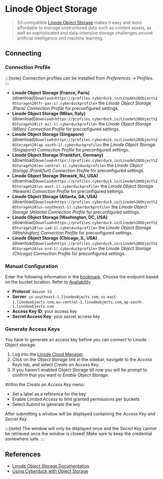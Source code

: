 Linode Object Storage
===

> S3-compatible [Linode Object Storage](https://www.linode.com/products/object-storage/) makes it easy and more affordable to manage unstructured data such as content assets, as well as sophisticated and data-intensive storage challenges around artificial intelligence and machine learning.

## Connecting

### Connection Profile

:::{note}
Connection profiles can be installed from *Preferences → Profiles*.
:::

- **Linode Object Storage (France, Paris)** {download}`Download<https://profiles.cyberduck.io/Linode%20Object%20Storage%20(fr-par-1).cyberduckprofile>` the *Linode Object Storage (Paris) Connection Profile* for preconfigured settings.
- **Linode Object Storage (Milan, Italy)** {download}`Download<https://profiles.cyberduck.io/Linode%20Object%20Storage%20(it-mil-1).cyberduckprofile>` the *Linode Object Storage (Milan) Connection Profile* for preconfigured settings.
- **Linode Object Storage (Singapore)** {download}`Download<https://profiles.cyberduck.io/Linode%20Object%20Storage%20(ap-south-1).cyberduckprofile>` the *Linode Object Storage (Singapore) Connection Profile* for preconfigured settings.
- **Linode Object Storage (Frankfurt, Germany)** {download}`Download<https://profiles.cyberduck.io/Linode%20Object%20Storage%20(eu-central-1).cyberduckprofile>` the *Linode Object Storage (Frankfurt) Connection Profile* for preconfigured settings.
- **Linode Object Storage (Newark, NJ, USA)** {download}`Download<https://profiles.cyberduck.io/Linode%20Object%20Storage%20(us-east-1).cyberduckprofile>` the *Linode Object Storage (Newark) Connection Profile* for preconfigured settings.
- **Linode Object Storage (Atlanta, GA, USA)** {download}`Download<https://profiles.cyberduck.io/Linode%20Object%20Storage%20(us-southeast-1).cyberduckprofile>` the *Linode Object Storage (Atlanta) Connection Profile* for preconfigured settings.
- **Linode Object Storage (Washington, DC, USA)** {download}`Download<https://profiles.cyberduck.io/Linode%20Object%20Storage%20(us-iad-1).cyberduckprofile>` the *Linode Object Storage (Washington) Connection Profile* for preconfigured settings.
- **Linode Object Storage (Chicago, IL, USA)** {download}`Download<https://profiles.cyberduck.io/Linode%20Object%20Storage%20(us-ord-1).cyberduckprofile>` the *Linode Object Storage (Chicago) Connection Profile* for preconfigured settings.

### Manual Configuration

Enter the following information in the [bookmark](../../cyberduck/bookmarks.md). Choose the endpoint based on the bucket location. Refer to [Availability](https://www.linode.com/docs/products/storage/object-storage/)

- **Protocol**: `Amazon S3`
- **Server**: `us-southeast-1.linodeobjects.com`, `us-east-1.linodeobjects.com`, `eu-central-1.linodeobjects.com`, `ap-south-1.linodeobjects.com`
- **Access Key ID**: your access key
- **Secret Access Key**: your secret access key

### Generate Access Keys

You have to generate an access key before you can connect to Linode Object storage:

1. Log into the [Linode Cloud Manager](https://cloud.linode.com/).
2. Click on the *Object Storage* link in the sidebar, navigate to the *Access Keys* tab, and select *Create an Access Key*. 
3. If you haven't enabled Object Storage till now you will be prompt to confirm that you want to *Enable Object Storage*.

Within the *Create an Access Key* menu:

- Set a label as a reference for the key
- Enable *Limited Access* to limit granted permissions per buckets
- Select *Submit* to generate the key

After submitting a window will be displayed containing the *Access Key* and *Secret Key*. 

:::{note}
The window will only be displayed once and the *Secret Key* cannot be retrieved once the window is closed!
Make sure to keep the credential somewhere safe.
:::

## References

- [Linode Object Storage Documentation](https://www.linode.com/docs/products/storage/object-storage/)
- [Using Cyberduck with Object Storage](https://www.linode.com/docs/products/storage/object-storage/guides/cyberduck/)
